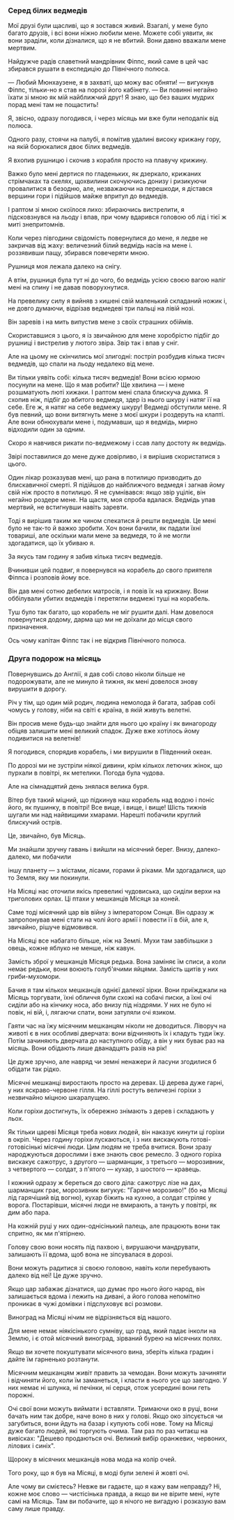 ### Серед білих ведмедів

Мої друзі були щасливі, що я зостався живий.
Взагалі, у мене було багато друзів, і всі вони ніжно любили мене.
Можете собі уявити, як вони зраділи, коли дізналися, що я не вбитий.
Вони давно вважали мене мертвим.

Найдужче радів славетний мандрівник Фіппс, який саме в цей час збирався рушати в експедицію до Північного полюса.

— Любий Мюнхаузене, я в захваті, що можу вас обняти!
— вигукнув Фіппс, тільки-но я став на порозі його кабінету.
— Ви повинні негайно їхати зі мною як мій найближчий друг!
Я знаю, що без ваших мудрих порад мені там не пощастить!

Я, звісно, одразу погодився, і через місяць ми вже були неподалік від полюса.

Одного разу, стоячи на палубі, я помітив удалині високу крижану гору, на якій борюкалися двоє білих ведмедів.

Я вхопив рушницю і скочив з корабля просто на плавучу крижину.

Важко було мені дертися по гладеньких, як дзеркало, крижаних стрімчаках та скелях, щохвилини скочуючись донизу і ризикуючи провалитися в безодню, але, незважаючи на перешкоди, я дістався вершини гори і підійшов майже впритул до ведмедів.

І раптом зі мною скоїлося лихо: збираючись вистрелити, я підсковзнувся на льоду і впав, при чому вдарився головою об лід і тієї ж миті знепритомнів.

Коли через півгодини свідомість повернулися до мене, я ледве не закричав від жаху: величезний білий ведмідь насів на мене і.
роззявивши пащу, збирався повечеряти мною.

Рушниця моя лежала далеко на снігу.

А втім, рушниця була тут ні до чого, бо ведмідь усією своєю вагою наліг мені на спину і не давав поворухнутися.

На превелику силу я вийняв з кишені свій маленький складаний ножик і, не довго думаючи, відрізав ведмедеві три пальці на лівій нозі.

Він заревів і на мить випустив мене з своїх страшних обіймів.

Скориставшися з цього, я із звичайною для мене хоробрістю підбіг до рушниці і вистрелив у лютого звіра.
Звір так і впав у сніг.

Але на цьому не скінчились мої злигодні: постріл розбудив кілька тисяч ведмедів, що спали на льоду недалеко від мене.

Ви тільки уявіть собі: кілька тисяч ведмедів!
Вони всією юрмою посунули на мене.
Що я мав робити?
Ще хвилина — і мене розшматують люті хижаки.
І раптом мені спала блискуча думка.
Я схопив ніж, підбіг до вбитого ведмедя, здер із нього шкуру і натяг її на себе.
Еге ж, я натяг на себе ведмежу шкуру!
Ведмеді обступили мене.
Я був певний, що вони витягнуть мене з моєї шкури і роздеруть на клапті.
Але вони обнюхували мене і, подумавши, що я ведмідь, мирно відходили один за одним.

Скоро я навчився рикати по-ведмежому і ссав лапу достоту як ведмідь.

Звірі поставилися до мене дуже довірливо, і я вирішив скористатися з цього.

Один лікар розказував мені, що рана в потилицю призводить до блискавичної смерті.
Я підійшов до найближчого ведмедя і загнав йому свій ніж просто в потилицю.
Я не сумнівався: якщо звір уціліє, він негайно роздере мене.
На щастя, моя спроба вдалася.
Ведмідь упав мертвий, не встигнувши навіть заревти.

Тоді я вирішив таким же чином спекатися й решти ведмедів.
Це мені було не так-то й важко зробити.
Хоч вони бачили, як падали їхні товариші, але оскільки мали мене за ведмедя, то й не могли здогадатися, що їх убиваю я.

За якусь там годину я забив кілька тисяч ведмедів.

Вчинивши цей подвиг, я повернувся на корабель до свого приятеля Фіппса і розповів йому все.

Він дав мені сотню дебелих матросів, і я повів їх на крижану.
Вони оббілували убитих ведмедів і перетягли ведмежі туші на корабель.

Туш було так багато, що корабель не міг рушити далі.
Нам довелося повернутися додому, дарма що ми не доїхали до місця свого призначення.

Ось чому капітан Фіппс так і не відкрив Північного полюса.

### Друга подорож на місяць

Повернувшись до Англії, я дав собі слово ніколи більше не подорожувати, але не минуло й тижня, як мені довелося знову вирушити в дорогу.

Річ у тім, що один мій родич, людина немолода й багата, забрав собі чомусь у голову, ніби на світі є країна, в якій живуть велетні.

Він просив мене будь-що знайти для нього цю країну і як винагороду обіцяв залишити мені великий спадок.
Дуже вже хотілось йому подивитися на велетнів!

Я погодився, спорядив корабель, і ми вирушили в Південний океан.

По дорозі ми не зустріли ніякої дивини, крім кількох летючих жінок, що пурхали в повітрі, як метелики.
Погода була чудова.

Але на сімнадцятий день знялася велика буря.

Вітер був такий міцний, що підкинув наш корабель над водою і поніс його, як пушинку, в повітрі!
Все вище, і вище, і вище!
Шість тижнів шугали ми над найвищими хмарами.
Нарешті побачили круглий блискучий острів.

Це, звичайно, був Місяць.

Ми знайшли зручну гавань і вийшли на місячний берег.
Внизу, далеко-далеко, ми побачили

іншу планету — з містами, лісами, горами й ріками.
Ми здогадалися, що то Земля, яку ми покинули.

На Місяці нас оточили якісь превеликі чудовиська, що сиділи верхи на триголових орлах.
Ці птахи у мешканців Місяця за коней.

Саме тоді місячний цар вів війну з імператором Сонця.
Він одразу ж запропонував мені стати на чолі його армії і повести її в бій, але я, звичайно, рішуче відмовився.

На Місяці все набагато більше, ніж на Землі.
Мухи там завбільшки з овець, кожне яблуко не менше, ніж кавун.

Замість зброї у мешканців Місяця редька.
Вона заміняє їм списи, а коли немає редьки, вони воюють голуб'ячими яйцями.
Замість щитів у них гриби-мухомори.

Бачив я там кількох мешканців однієї далекої зірки.
Вони приїжджали на Місяць торгувати, їхні обличчя були схожі на собачі писки, а їхні очі сиділи або на кінчику носа, або внизу під ніздрями.
У них не було ні повік, ні вій, і, лягаючи спати, вони затуляли очі язиком.

Гаяти час на їжу місячним мешканцям ніколи не доводиться.
Ліворуч на животі є в них особливі дверчата: вони відчиняють їх і кладуть туди їжу.
Потім зачиняють дверчата до наступного обіду, а він у них буває раз на місяць.
Вони обідають лише дванадцять разів на рік!

Це дуже зручно, але навряд чи земні ненажери й ласуни згодилися б обідати так рідко.

Місячні мешканці виростають просто на деревах.
Ці дерева дуже гарні, у них яскраво-червоне гілля.
На гіллі ростуть величезні горіхи з незвичайно міцною шкаралущею.

Коли горіхи достигнуть, їх обережно знімають з дерев і складають у льох.

Як тільки цареві Місяця треба нових людей, він наказує кинути ці горіхи в окріп.
Через годину горіхи лускаються, і з них вискакують готові-готовісінькі місячні люди.
Цим людям не треба вчитися.
Вони зразу народжуються дорослими і вже знають своє ремесло.
З одного горіха вискакує сажотрус, з другого — шарманщик, з третього — морозивник, з четвертого — солдат, з п'ятого — кухар, з шостого — кравець.

І кожний одразу ж береться до свого діла: сажотрус лізе на дах, шарманщик грає, морозивник вигукує: "Гаряче морозиво!" (бо на Місяці лід гарячіший від вогню), кухар біжить на кухню, а солдат стріляє у ворога.
Постарівши, місячні люди не вмирають, а тануть у повітрі, як дим або пара.

На кожній руці у них один-однісінький палець, але працюють вони так спритно, як ми п'ятірнею.

Голову свою вони носять під пахвою і, вирушаючи мандрувати, залишають її вдома, щоб вона не зіпсувалася в дорозі.

Вони можуть радитися зі своєю головою, навіть коли перебувають далеко від неї!
Це дуже зручно.

Якщо цар забажає дізнатися, що думає про нього його народ, він залишається вдома і лежить на дивані, а його голова непомітно проникає в чужі домівки і підслуховує всі розмови.

Виноград на Місяці нічим не відрізняється від нашого.

Для мене немає ніякісінького сумніву, що град, який падає інколи на Землю, і є отой місячний виноград, зірваний бурею на місячних полях.

Якщо ви хочете покуштувати місячного вина, зберіть кілька градин і дайте їм гарненько розтанути.

Місячним мешканцям живіт править за чемодан.
Вони можуть зачиняти і відчиняти його, коли їм заманеться, і класти в нього усе що завгодно.
У них немає ні шлунка, ні печінки, ні серця, отож усередині вони геть порожні.

Очі свої вони можуть виймати і вставляти.
Тримаючи око в руці, вони бачать ним так добре, наче воно в них у голові.
Якщо око зіпсується чи загубиться, вони йдуть на базар і купують собі нове.
Тому на Місяці дуже багато людей, які торгують очима.
Там раз по раз читаєш на вивісках: "Дешево продаються очі.
Великий вибір оранжевих, червоних, лілових і синіх".

Щороку в місячних мешканців нова мода на колір очей.

Того року, що я був на Місяці, в моді були зелені й жовті очі.

Але чому ви смієтесь?
Невже ви гадаєте, що я кажу вам неправду?
Ні, кожне моє слово — чистісінька правда, а якщо ви не вірите мені, нуте самі на Місяць.
Там ви побачите, що я нічого не вигадую і розказую вам саму лише правду.
